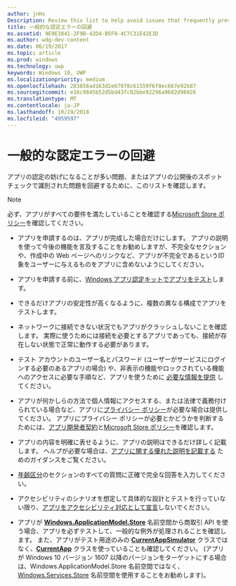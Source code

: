 ```yaml
---
author: jnHs
Description: Review this list to help avoid issues that frequently prevent apps from getting certified, or that might be identified during a spot check after the app is published.
title: 一般的な認定エラーの回避
ms.assetid: 9E9E3841-2F9B-42D4-B5F8-4C7C31E42E3D
ms.author: wdg-dev-content
ms.date: 06/19/2017
ms.topic: article
ms.prod: windows
ms.technology: uwp
keywords: Windows 10, UWP
ms.localizationpriority: medium
ms.openlocfilehash: 283856ad163d2e67078c61559f6f8ec667e92b87
ms.sourcegitcommit: e16c9845b52d5bd43fc02bbe92296a9682d96926
ms.translationtype: MT
ms.contentlocale: ja-JP
ms.lasthandoff: 10/19/2018
ms.locfileid: "4959597"
---
```

# <a name="avoid-common-certification-failures"></a>一般的な認定エラーの回避


アプリの認定の妨げになることが多い問題、またはアプリの公開後のスポット チェックで識別された問題を回避するために、このリストを確認します。

> [!NOTE]
> 必ず、アプリがすべての要件を満たしていることを確認する[Microsoft Store ポリシー](https://docs.microsoft.com/legal/windows/agreements/store-policies)を確認してください。

-   アプリを申請するのは、アプリが完成した場合だけにします。 アプリの説明を使って今後の機能を言及することをお勧めしますが、不完全なセクションや、作成中の Web ページへのリンクなど、アプリが不完全であるという印象をユーザーに与えるものをアプリに含めないようにしてください。

-   アプリを申請する前に、[Windows アプリ認定キットでアプリをテスト](../debug-test-perf/windows-app-certification-kit.md)します。

-   できるだけアプリの安定性が高くなるように、複数の異なる構成でアプリをテストします。

-   ネットワークに接続できない状況でもアプリがクラッシュしないことを確認します。 実際に使うためには接続を必要とするアプリであっても、接続が存在しない状態で正常に動作する必要があります。

-   テスト アカウントのユーザー名とパスワード (ユーザーがサービスにログインする必要のあるアプリの場合) や、非表示の機能やロックされている機能へのアクセスに必要な手順など、アプリを使うために [必要な情報を提供](notes-for-certification.md) してください。

-   アプリが何かしらの方法で個人情報にアクセスする、または法律で義務付けられている場合など、アプリに[プライバシー ポリシー](create-app-store-listings.md#privacy-policy)が必要な場合は提供してください。 アプリにプライバシー ポリシーが必要とかどうかを判断するためには、[アプリ開発者契約](https://docs.microsoft.com/legal/windows/agreements/app-developer-agreement)と[Microsoft Store ポリシー](https://docs.microsoft.com/legal/windows/agreements/store-policies)を確認します。

-   アプリの内容を明確に表せるように、アプリの説明はできるだけ詳しく記載します。 ヘルプが必要な場合は、[アプリに関する優れた説明を記載する](write-a-great-app-description.md) ためのガイダンスをご覧ください。

-   [年齢区分](age-ratings.md)のセクションのすべての質問に正確で完全な回答を入力してください。

-   アクセシビリティのシナリオを想定して具体的な設計とテストを行っていない限り、[アプリをアクセシビリティ対応として宣言](app-declarations.md#this-app-has-been-tested-to-meet-accessibility-guidelines)しないでください。

-   アプリが [**Windows.ApplicationModel.Store**](https://docs.microsoft.com/uwp/api/Windows.ApplicationModel.Store) 名前空間から商取引 API を使う場合、アプリを必ずテストして、一般的な例外が処理されることを確認します。 また、アプリがテスト用途のみの [**CurrentAppSimulator**](https://docs.microsoft.com/uwp/api/Windows.ApplicationModel.Store.CurrentAppSimulator) クラスではなく、[**CurrentApp**](https://docs.microsoft.com/uwp/api/Windows.ApplicationModel.Store.CurrentApp) クラスを使っていることも確認してください。 (アプリが Windows 10 バージョン 1607 以降のバージョンをターゲットにする場合は、Windows.ApplicationModel.Store 名前空間ではなく、[Windows.Services.Store](https://docs.microsoft.com/uwp/api/windows.services.store) 名前空間を使用することをお勧めします)。


 

 




